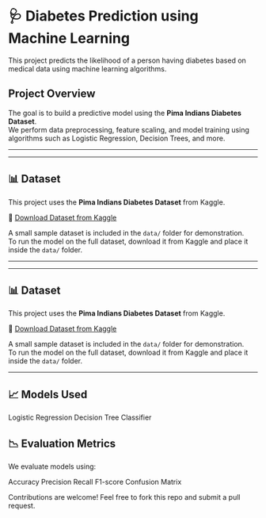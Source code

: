 # 🩺 Diabetes Prediction using Machine Learning

This project predicts the likelihood of a person having diabetes based on medical data using machine learning algorithms.



## Project Overview
The goal is to build a predictive model using the **Pima Indians Diabetes Dataset**.  
We perform data preprocessing, feature scaling, and model training using algorithms such as Logistic Regression, Decision Trees, and more.

---


---

## 📊 Dataset
This project uses the **Pima Indians Diabetes Dataset** from Kaggle.

🔗 [Download Dataset from Kaggle](https://www.kaggle.com/datasets/uciml/pima-indians-diabetes-database)

A small sample dataset is included in the `data/` folder for demonstration.  
To run the model on the full dataset, download it from Kaggle and place it inside the `data/` folder.

---

---

## 📊 Dataset
This project uses the **Pima Indians Diabetes Dataset** from Kaggle.

🔗 [Download Dataset from Kaggle](https://www.kaggle.com/datasets/uciml/pima-indians-diabetes-database)

A small sample dataset is included in the `data/` folder for demonstration.  
To run the model on the full dataset, download it from Kaggle and place it inside the `data/` folder.

---
## 📈 Models Used
Logistic Regression
Decision Tree Classifier

## 📉 Evaluation Metrics
We evaluate models using:

Accuracy
Precision
Recall
F1-score
Confusion Matrix


Contributions are welcome! Feel free to fork this repo and submit a pull request.